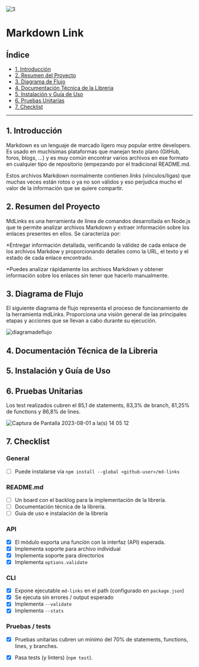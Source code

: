![3](https://github.com/claudiaoj/DEV007-md-links/assets/129541400/dfc37b01-c487-4beb-8083-21310e61c6df)
# Markdown Link

## Índice

* [1. Introducción](#1-introducción)
* [2. Resumen del Proyecto](#2-resumen-del-proyecto)
* [3. Diagrama de Flujo](#3-diagrama-de-flujo)
* [4. Documentación Técnica de la Libreria](#4-documentación-técnica-de-la-libreria)
* [5. Instalación y Guía de Uso](#5-instalación-y-guía-de-uso)
* [6. Pruebas Unitarias](#6-pruebas-unitarias)
* [7. Checklist](#7-checklist)

***

## 1. Introducción

Markdown es un lenguaje de marcado ligero muy popular entre developers. Es usado en muchísimas plataformas que manejan texto plano (GitHub, foros, blogs, ...) y es muy común encontrar varios archivos en ese formato en cualquier tipo de repositorio (empezando por el tradicional README.md.

Estos archivos Markdown normalmente contienen _links_ (vínculos/ligas) que
muchas veces están rotos o ya no son válidos y eso perjudica mucho el valor de
la información que se quiere compartir.

## 2. Resumen del Proyecto

MdLinks es una herramienta de línea de comandos desarrollada en Node.js que te permite analizar archivos Markdown y extraer información sobre los enlaces presentes en ellos. Se caracteriza por:

*Entregar información detallada, verificando la válidez de cada enlace de los archivos Markdow y proporcionando detalles como la URL, el texto y el estado de cada enlace encontrado.

*Puedes analizar rápidamente los archivos Markdown y obtener información sobre los enlaces sin tener que hacerlo manualmente.

## 3. Diagrama de Flujo

El siguiente diagrama de flujo representa el proceso de funcionamiento de la herramienta mdLinks. Proporciona una visión general de las principales etapas y acciones que se llevan a cabo durante su ejecución.


![diagramadeflujo](https://github.com/claudiaoj/DEV007-md-links/assets/129541400/7f0d9b80-6c0f-4511-b4f0-848a76783dfb)


## 4. Documentación Técnica de la Libreria


## 5. Instalación y Guía de Uso



## 6. Pruebas Unitarias 
Los test realizados cubren el 85,1 de statements, 83,3% de branch, 81,25% de functions y 86,8% de lines.
<br>

![Captura de Pantalla 2023-08-01 a la(s) 14 05 12](https://github.com/claudiaoj/DEV007-md-links/assets/129541400/0e9cdca9-eb7e-4db2-9e86-ec117d08b701)


## 7. Checklist

### General

* [ ] Puede instalarse via `npm install --global <github-user>/md-links`

### README.md

* [ ] Un board con el backlog para la implementación de la librería.
* [ ] Documentación técnica de la librería.
* [ ] Guía de uso e instalación de la librería

### API

* [x] El módulo exporta una función con la interfaz (API) esperada.
* [x] Implementa soporte para archivo individual
* [x] Implementa soporte para directorios
* [x] Implementa `options.validate`

### CLI

* [x] Expone ejecutable `md-links` en el path (configurado en `package.json`)
* [x] Se ejecuta sin errores / output esperado
* [x] Implementa `--validate`
* [x] Implementa `--stats`

### Pruebas / tests

* [x] Pruebas unitarias cubren un mínimo del 70% de statements, functions,
  lines, y branches.
* [x] Pasa tests (y linters) (`npm test`).


